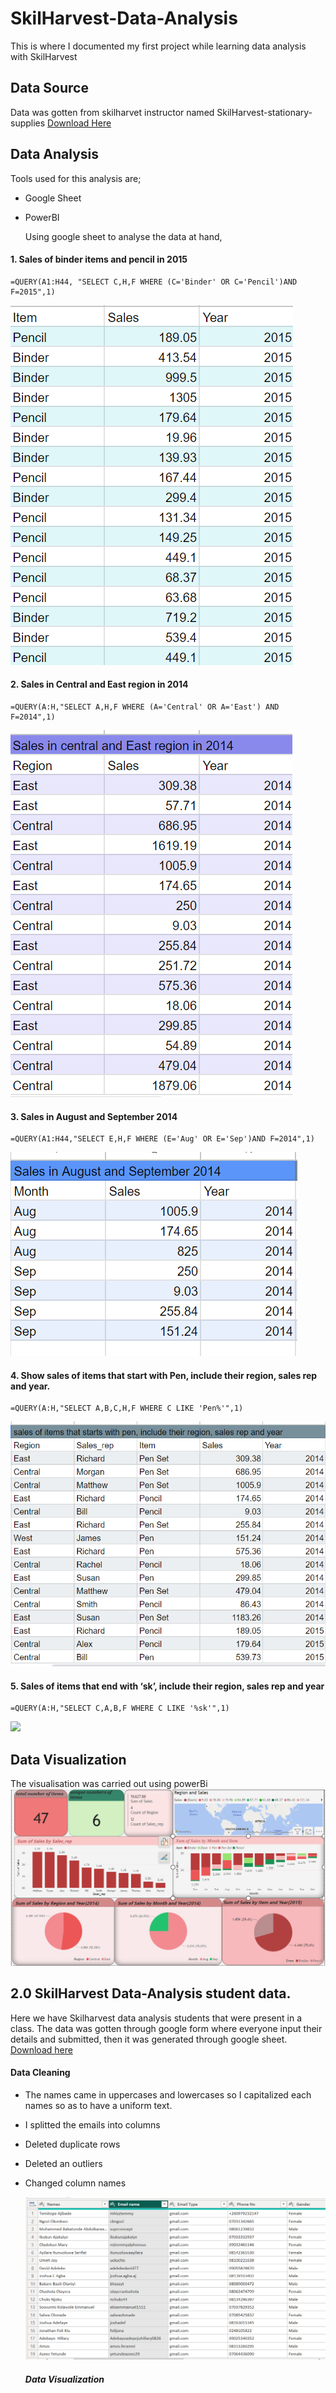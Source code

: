# SkilHarvest-Data-Analysis
This is where I documented my first project while learning data analysis with SkilHarvest

## Data Source
Data was gotten from skilharvet instructor named SkilHarvest-stationary-supplies [Download Here](https://docs.google.com/spreadsheets/d/1kIvUpU3t4_vJs3SVGH7i9hhOciQ8FELTxFv4CDy7WVA/edit#gid=32712049) 

## Data Analysis
Tools used for this analysis are; 
- Google Sheet
- PowerBI
  
    Using google sheet to analyse the data at hand, 
  
#### 1. Sales of binder items and pencil in 2015
```
=QUERY(A1:H44, "SELECT C,H,F WHERE (C='Binder' OR C='Pencil')AND F=2015",1)
```
![](images/SSGREEN.png)

#### 2. Sales in Central and East region in 2014
```
=QUERY(A:H,"SELECT A,H,F WHERE (A='Central' OR A='East') AND F=2014",1)
```
![](images/Screenshotpurple.png)

#### 3. Sales in August and September 2014
```
=QUERY(A1:H44,"SELECT E,H,F WHERE (E='Aug' OR E='Sep')AND F=2014",1)
```
![](images/SSBLUE.png)

#### 4. Show sales of items that start with Pen, include their region, sales rep and year.

```
=QUERY(A:H,"SELECT A,B,C,H,F WHERE C LIKE 'Pen%'",1)
```

![](images/SStealgreen.png)


#### 5. Sales of items that end with ‘sk’, include their region, sales rep and year
```
=QUERY(A:H,"SELECT C,A,B,F WHERE C LIKE '%sk'",1)
```

![](images/screenshotone.png")


## Data Visualization  
The visualisation was carried out using powerBi
![](images/firstpowerbi.png)

  

## 2.0 SkilHarvest Data-Analysis student data.
Here we have Skilharvest data analysis students that were present in a class. The data was gotten through google form where everyone input their details and submitted, then it was generated through google sheet. [Download here](https://docs.google.com/spreadsheets/d/1Hp13nKLnKwjWoG7JF4wMRDaTPqjo3LO1SzK9Uc4fVoM/edit#gid=1040980080)

#### Data Cleaning
- The names came in uppercases and lowercases so I capitalized each names so as to have a uniform text.
- I splitted the emails into columns
- Deleted duplicate rows
- Deleted an outliers
- Changed column names

  ![](formresponses.png)

  ##### Data Visualization
  ![]()
